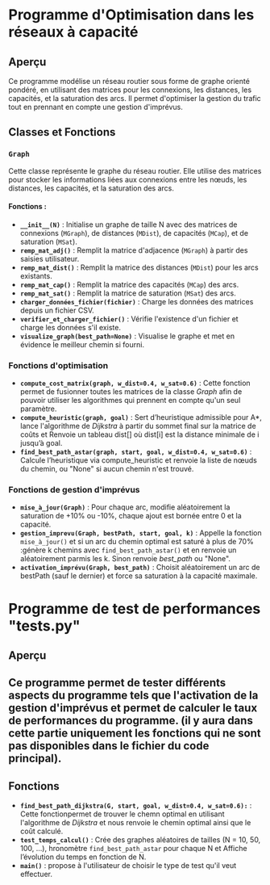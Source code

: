 # Programme d'Optimisation dans les réseaux à capacité



## Aperçu
Ce programme modélise un réseau routier sous forme de graphe orienté pondéré, en utilisant des matrices pour les connexions, les distances, les capacités, et la saturation des arcs. Il permet d'optimiser la gestion du trafic tout en prennant en compte une gestion d'imprévus.



## Classes et Fonctions

### `Graph`
Cette classe représente le graphe du réseau routier. Elle utilise des matrices pour stocker les informations liées aux connexions entre les nœuds, les distances, les capacités, et la saturation des arcs.

#### Fonctions :
- **`__init__(N)`** : Initialise un graphe de taille N avec des matrices de connexions (`MGraph`), de distances (`MDist`), de capacités (`MCap`), et de saturation (`MSat`).
- **`remp_mat_adj()`** : Remplit la matrice d'adjacence (`MGraph`) à partir des saisies utilisateur.
- **`remp_mat_dist()`** : Remplit la matrice des distances (`MDist`) pour les arcs existants.
- **`remp_mat_cap()`** : Remplit la matrice des capacités (`MCap`) des arcs.
- **`remp_mat_sat()`** : Remplit la matrice de saturation (`MSat`) des arcs.
- **`charger_données_fichier(fichier)`** : Charge les données des matrices depuis un fichier CSV.
- **`verifier_et_charger_fichier()`** : Vérifie l'existence d'un fichier et charge les données s'il existe.
- **`visualize_graph(best_path=None)`** : Visualise le graphe et met en évidence le meilleur chemin si fourni.

### Fonctions d'optimisation

- **`compute_cost_matrix(graph, w_dist=0.4, w_sat=0.6)`** : Cette fonction permet de fusionner toutes les matrices de la classe *Graph* afin de pouvoir utiliser les algorithmes qui prennent en compte qu'un seul paramètre.
- **`compute_heuristic(graph, goal)`** : Sert d’heuristique admissible pour A*, lance l'algorithme de *Dijkstra* à partir du sommet final sur la matrice de coûts et Renvoie un tableau dist[] où dist[i] est la distance minimale de i jusqu’à goal.
- **`find_best_path_astar(graph, start, goal, w_dist=0.4, w_sat=0.6)`** : Calcule l’heuristique via compute_heuristic et renvoie la liste de nœuds du chemin, ou "None" si aucun chemin n'est trouvé.


### Fonctions de gestion d'imprévus
- **`mise_à_jour(Graph)`** : Pour chaque arc, modifie aléatoirement la saturation de +10% ou -10%, chaque ajout est bornée entre 0 et la capacité.
- **`gestion_imprevu(Graph, bestPath, start, goal, k)`** : Appelle la fonction `mise_à_jour()` et si un arc du chemin optimal est saturé à plus de 70% :génère k chemins avec `find_best_path_astar()` et en renvoie un aléatoirement parmis les k. Sinon renvoie *best_path* ou "None".
- **`activation_imprévu(Graph, best_path)`** : Choisit aléatoirement un arc de bestPath (sauf le dernier) et force sa saturation à la capacité maximale.



#  Programme de test de performances "tests.py" 

## Aperçu

Ce programme permet de tester différents aspects du programme tels que l'activation de la gestion d'imprévus et permet de calculer le taux de performances du programme.
(il y aura dans cette partie uniquement les fonctions qui ne sont pas disponibles dans le fichier du code principal).
---

## Fonctions


- **`find_best_path_dijkstra(G, start, goal, w_dist=0.4, w_sat=0.6):`** : Cette fonctionpermet de trouver le chemn optimal en utilisant l'algorithme de *Dijkstra* et nous renvoie le chemin optimal ainsi que le coût calculé.
- **`test_temps_calcul()`** : Crée des graphes aléatoires de tailles (N = 10, 50, 100, …), hronomètre `find_best_path_astar` pour chaque N et Affiche l’évolution du temps en fonction de N.
- **`main()`** : propose à l'utilisateur de choisir le type de test qu'il veut effectuer. 






